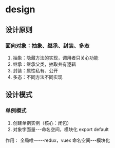 # design

## 设计原则

### 面向对象：抽象、继承、封装、多态

1. 抽象：隐藏方法的实现，调用者只关心功能
2. 继承：继承父类，抽取共有逻辑
3. 封装：属性私有、公开
4. 多态：不同方法不同实现

## 设计模式

### 单例模式

1. 创建单例实例（核心：闭包）
2. 对象字面量---命名空间，模块化 export default

作用：
全局唯一---redux，vuex
命名空间---模块化
